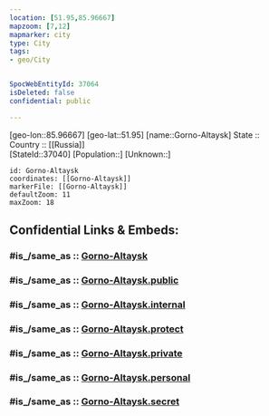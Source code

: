 ```yaml
---
location: [51.95,85.96667] 
mapzoom: [7,12] 
mapmarker: city 
type: City
tags:
- geo/City


SpocWebEntityId: 37064
isDeleted: false
confidential: public

---
```

[geo-lon::85.96667] 
[geo-lat::51.95] 
[name::Gorno-Altaysk] 
State ::  
Country :: [[Russia]]  
[StateId::37040] 
[Population::] 
[Unknown::] 


```leaflet
id: Gorno-Altaysk
coordinates: [[Gorno-Altaysk]] 
markerFile: [[Gorno-Altaysk]] 
defaultZoom: 11 
maxZoom: 18
```


## Confidential Links & Embeds: 

### #is_/same_as :: [Gorno-Altaysk](/_Standards/Earth/Continent/Asia/Asia~North/Asia~Siberia/Altai_Krai/City/Gorno-Altaysk.md) 

### #is_/same_as :: [Gorno-Altaysk.public](/_public/Earth/Continent/Asia/Asia~North/Asia~Siberia/Altai_Krai/City/Gorno-Altaysk.public.md) 

### #is_/same_as :: [Gorno-Altaysk.internal](/_internal/Earth/Continent/Asia/Asia~North/Asia~Siberia/Altai_Krai/City/Gorno-Altaysk.internal.md) 

### #is_/same_as :: [Gorno-Altaysk.protect](/_protect/Earth/Continent/Asia/Asia~North/Asia~Siberia/Altai_Krai/City/Gorno-Altaysk.protect.md) 

### #is_/same_as :: [Gorno-Altaysk.private](/_private/Earth/Continent/Asia/Asia~North/Asia~Siberia/Altai_Krai/City/Gorno-Altaysk.private.md) 

### #is_/same_as :: [Gorno-Altaysk.personal](/_personal/Earth/Continent/Asia/Asia~North/Asia~Siberia/Altai_Krai/City/Gorno-Altaysk.personal.md) 

### #is_/same_as :: [Gorno-Altaysk.secret](/_secret/Earth/Continent/Asia/Asia~North/Asia~Siberia/Altai_Krai/City/Gorno-Altaysk.secret.md)


